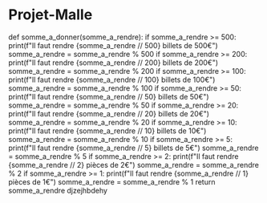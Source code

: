 # Projet-Malle

def somme_a_donner(somme_a_rendre):
    if somme_a_rendre >= 500:
        print(f"Il faut rendre {somme_a_rendre // 500} billets de 500€")
        somme_a_rendre = somme_a_rendre % 500
    if somme_a_rendre >= 200:
        print(f"Il faut rendre {somme_a_rendre // 200} billets de 200€")
        somme_a_rendre = somme_a_rendre % 200
    if somme_a_rendre >= 100:
        print(f"Il faut rendre {somme_a_rendre // 100} billets de 100€")
        somme_a_rendre = somme_a_rendre % 100
    if somme_a_rendre >= 50:
        print(f"Il faut rendre {somme_a_rendre // 50} billets de 50€")
        somme_a_rendre = somme_a_rendre % 50
    if somme_a_rendre >= 20:
        print(f"Il faut rendre {somme_a_rendre // 20} billets de 20€")
        somme_a_rendre = somme_a_rendre % 20
    if somme_a_rendre >= 10:
        print(f"Il faut rendre {somme_a_rendre // 10} billets de 10€")
        somme_a_rendre = somme_a_rendre % 10
    if somme_a_rendre >= 5:
        print(f"Il faut rendre {somme_a_rendre // 5} billets de 5€")
        somme_a_rendre = somme_a_rendre % 5
    if somme_a_rendre >= 2:
        print(f"Il faut rendre {somme_a_rendre // 2} pièces de 2€")
        somme_a_rendre = somme_a_rendre % 2
    if somme_a_rendre >= 1:
        print(f"Il faut rendre {somme_a_rendre // 1} pièces de 1€")
        somme_a_rendre = somme_a_rendre % 1
    return somme_a_rendre
djzejhbdehy


